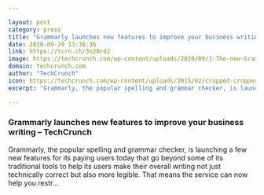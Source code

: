 ```yaml
---

layout: post
category: press
title: "Grammarly launches new features to improve your business writing"
date: 2020-09-29 13:38:36
link: https://tcrn.ch/3n20rd2
image: https://techcrunch.com/wp-content/uploads/2020/09/1-The-new-Grammarly-for-professionals.png?w=760
domain: techcrunch.com
author: "TechCrunch"
icon: https://techcrunch.com/wp-content/uploads/2015/02/cropped-cropped-favicon-gradient.png?w=180
excerpt: "Grammarly, the popular spelling and grammar checker, is launching a few new features for its paying users today that go beyond some of its traditional tools to help its users make their overall writing not just technically correct but also more legible. That means the service can now help you restr…"

---
```


### Grammarly launches new features to improve your business writing – TechCrunch

Grammarly, the popular spelling and grammar checker, is launching a few new features for its paying users today that go beyond some of its traditional tools to help its users make their overall writing not just technically correct but also more legible. That means the service can now help you restr…